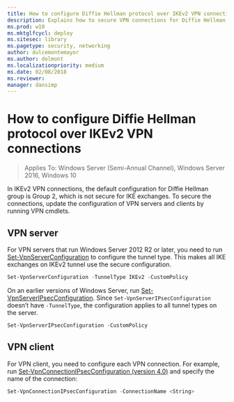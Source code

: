 ```yaml
---
title: How to configure Diffie Hellman protocol over IKEv2 VPN connections (Windows 10)
description: Explains how to secure VPN connections for Diffie Hellman Group 2
ms.prod: w10
ms.mktglfcycl: deploy
ms.sitesec: library
ms.pagetype: security, networking
author: dulcemontemayor
ms.author: dolmont
ms.localizationpriority: medium
ms.date: 02/08/2018
ms.reviewer: 
manager: dansimp
---
```


# How to configure Diffie Hellman protocol over IKEv2 VPN connections

>Applies To: Windows Server (Semi-Annual Channel), Windows Server 2016, Windows 10

In IKEv2 VPN connections, the default configuration for Diffie Hellman group is Group 2, which is not secure for IKE exchanges. 
To secure the connections, update the configuration of VPN servers and clients by running VPN cmdlets.

## VPN server

For VPN servers that run Windows Server 2012 R2 or later, you need to run [Set-VpnServerConfiguration](https://docs.microsoft.com/powershell/module/remoteaccess/set-vpnserverconfiguration?view=win10-ps) to configure the tunnel type. This makes all IKE exchanges on IKEv2 tunnel use the secure configuration.

```powershell
Set-VpnServerConfiguration -TunnelType IKEv2 -CustomPolicy
```

On an earlier versions of Windows Server, run [Set-VpnServerIPsecConfiguration](https://technet.microsoft.com/library/hh918373(v=wps.620).aspx). Since `Set-VpnServerIPsecConfiguration` doesn’t have `-TunnelType`, the configuration applies to all tunnel types on the server.

```powershell
Set-VpnServerIPsecConfiguration -CustomPolicy
```

## VPN client 

For VPN client, you need to configure each VPN connection. 
For example, run [Set-VpnConnectionIPsecConfiguration (version 4.0)](https://docs.microsoft.com/powershell/module/vpnclient/set-vpnconnectionipsecconfiguration?view=win10-ps) and specify the name of the connection:


```powershell
Set-VpnConnectionIPsecConfiguration -ConnectionName <String>
```

